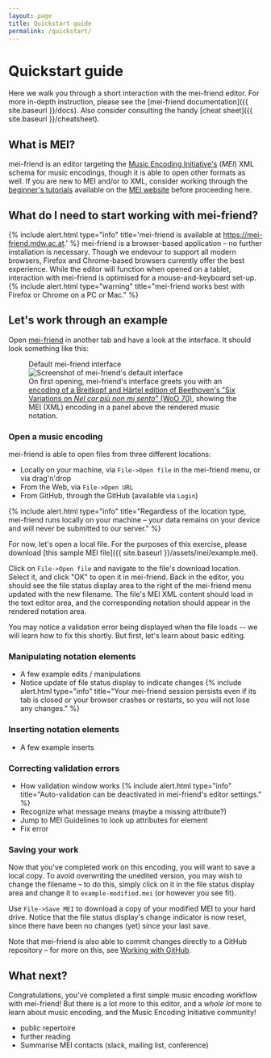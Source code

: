 ```yaml
---
layout: page
title: Quickstart guide
permalink: /quickstart/
---
```


# Quickstart guide

Here we walk you through a short interaction with the mei-friend editor. For more in-depth instruction, please see the [mei-friend documentation]({{ site.baseurl }}/docs). Also consider consulting the handy [cheat sheet]({{ site.baseurl }}/cheatsheet). 

## What is MEI? 

mei-friend is an editor targeting the [Music Encoding Initiative's](https://music-encoding.org) (*MEI*) XML schema for music encodings, though it is able to open other formats as well. If you are new to MEI and/or to XML, consider working through the [beginner's tutorials](https://music-encoding.org/resources/tutorials.html) available on the [MEI website](https://music-encoding.org) before proceeding here.

## What do I need to start working with mei-friend?
{% include alert.html type="info" title='mei-friend is available at <a href="https://mei-friend.mdw.ac.at">https://mei-friend.mdw.ac.at</a>.' %}
mei-friend is a browser-based application &ndash; no further installation is necessary. Though we endevour to support all modern browsers, Firefox and Chrome-based browsers currently offer the best experience. While the editor will function when opened on a tablet, interaction with mei-friend is optimised for a mouse-and-keyboard set-up. 
{% include alert.html type="warning" title="mei-friend works best with Firefox or Chrome on a PC or Mac." %}

## Let's work through an example

Open <a href="https://mei-friend.mdw.ac.at" target="_blank">mei-friend</a> in another tab and have a look at the interface. It should look something like this:

<figure class="fullwidth">
    <div class="figure-title">Default mei-friend interface</div>
        <img class="figure-img" src="{{ site.baseurl }}/assets/img/quickstart/mei-friend-default.png" 
            alt="Screenshot of mei-friend's default interface" />
    <figcaption class="figure-caption">On first opening, mei-friend's interface greets you with an <a href="https://github.com/trompamusic-encodings/Beethoven_WoO70_BreitkopfHaertel">encoding of a Breitkopf and Härtel edition of Beethoven's "Six Variations on <i>Nel cor più non mi sento</i>" (WoO 70)</a>, showing the MEI (XML) encoding in a panel above the rendered music notation.</figcaption>
</figure>

### Open a music encoding
mei-friend is able to open files from three different locations:
* Locally on your machine, via `File->Open file` in the mei-friend menu, or via drag'n'drop
* From the Web, via `File->Open URL`
* From GitHub, through the GitHub (available via `Login`)

{% include alert.html type="info" title="Regardless of the location type, mei-friend runs locally on your machine &ndash; your data remains on your device and will never be submitted to our server." %}

For now, let's open a local file. For the purposes of this exercise, please download [this sample MEI file]({{ site.baseurl }}/assets/mei/example.mei). 

Click on `File->Open file` and navigate to the file's download location. Select it, and click "OK" to open it in mei-friend. Back in the editor, you should see the file status display area to the right of the mei-friend menu updated with the new filename. The file's MEI XML content should load in the text editor area, and the corresponding notation should appear in the rendered notation area. 

You may notice a validation error being displayed when the file loads -- we will learn how to fix this shortly. But first, let's learn about basic editing.

### Manipulating notation elements
* A few example edits / manipulations
* Notice update of file status display to indicate changes
{% include alert.html type="info" title="Your mei-friend session persists even if its tab is closed or your browser crashes or restarts, so you will not lose any changes." %}

### Inserting notation elements
* A few example inserts 

### Correcting validation errors
* How validation window works
{% include alert.html type="info" title="Auto-validation can be deactivated in mei-friend's editor settings." %}
* Recognize what message means (maybe a missing attribute?)
* Jump to MEI Guidelines to look up attributes for element
* Fix error


### Saving your work

Now that you've completed work on this encoding, you will want to save a local copy. To avoid overwriting the unedited version, you may wish to change the filename &ndash; to do this, simply click on it in the file status display area and change it to `example-modified.mei` (or however you see fit). 

Use `File->Save MEI` to download a copy of your modified MEI to your hard drive. Notice that the file status display's change indicator is now reset, since there have been no changes (yet) since your last save.

Note that mei-friend is also able to commit changes directly to a GitHub repository &ndash; for more on this, see [Working with GitHub](docs/github).

## What next?

Congratulations, you've completed a first simple music encoding workflow with mei-friend! But there is a lot more to this editor, and a *whole lot* more to learn about music encoding, and the Music Encoding Initiative community! 
* public repertoire
* further reading
* Summarise MEI contacts (slack, mailing list, conference)





